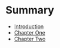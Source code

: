 # Summary

* [Introduction](README.md)
* [Chapter One](chapter_one.md)
* [Chapter Two](chapter_two.md)

